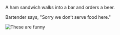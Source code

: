 A ham sandwich walks into a bar and orders a beer.

Bartender says, "Sorry we don’t serve food here." <!-- .element: class="fragment" -->

![These are funny](https://iamcarrico.github.io/dns-what-do-all-these-letters-mean/images/dad/dog.gif)
